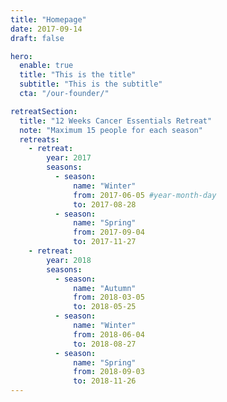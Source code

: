 ```yaml
---
title: "Homepage"
date: 2017-09-14
draft: false

hero:
  enable: true
  title: "This is the title"
  subtitle: "This is the subtitle"
  cta: "/our-founder/"

retreatSection:
  title: "12 Weeks Cancer Essentials Retreat"
  note: "Maximum 15 people for each season"
  retreats:
    - retreat:
        year: 2017
        seasons:
          - season:
              name: "Winter"
              from: 2017-06-05 #year-month-day
              to: 2017-08-28
          - season:
              name: "Spring"
              from: 2017-09-04
              to: 2017-11-27
    - retreat:
        year: 2018
        seasons:
          - season:
              name: "Autumn"
              from: 2018-03-05
              to: 2018-05-25
          - season:
              name: "Winter"
              from: 2018-06-04
              to: 2018-08-27
          - season:
              name: "Spring"
              from: 2018-09-03
              to: 2018-11-26
---
```

